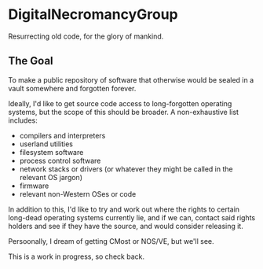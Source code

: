 # DigitalNecromancyGroup
Resurrecting old code, for the glory of mankind.

## The Goal
To make a public repository of software that otherwise would be sealed in a vault somewhere and forgotten forever. 

Ideally, I'd like to get source code access to long-forgotten operating systems, but the scope of this should be broader.
A non-exhaustive list includes:
- compilers and interpreters
- userland utilities
- filesystem software
- process control software
- network stacks or drivers (or whatever they might be called in the relevant OS jargon)
- firmware
- relevant non-Western OSes or code

In addition to this, I'd like to try and work out where the rights to certain long-dead operating systems currently lie, and if we can, contact said rights holders and see if they have the source, and would consider releasing it.

Persoonally, I dream of getting CMost or NOS/VE, but we'll see.

This is a work in progress, so check back.
